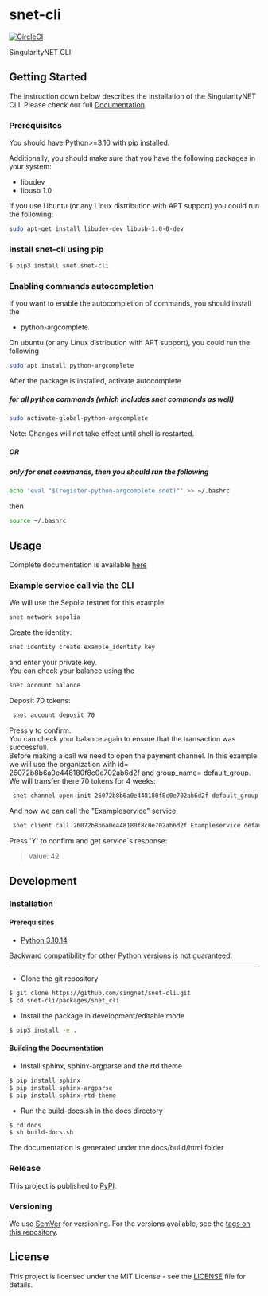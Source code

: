 ﻿# snet-cli

[![CircleCI](https://circleci.com/gh/singnet/snet-cli.svg?style=svg)](https://circleci.com/gh/singnet/snet-cli)
  
SingularityNET CLI

## Getting Started  
  
The instruction down below describes the installation of the SingularityNET CLI.
Please check our full [Documentation](http://snet-cli-docs.singularitynet.io/).

### Prerequisites

You should have Python>=3.10 with pip installed.

Additionally, you should make sure that you have the following packages in your system:

* libudev
* libusb 1.0

If you use Ubuntu (or any Linux distribution with APT support) you could run the following:

```bash
sudo apt-get install libudev-dev libusb-1.0-0-dev
```

### Install snet-cli using pip

```bash
$ pip3 install snet.snet-cli
```


### Enabling commands autocompletion
If you want to enable the autocompletion of commands, you should install the
* python-argcomplete

On ubuntu (or any Linux distribution with APT support), you could run the following

```bash
sudo apt install python-argcomplete
```
After the package is installed, activate autocomplete 

##### for all python commands (which includes snet commands as well) 

```bash
sudo activate-global-python-argcomplete
```
Note: Changes will not take effect until shell is restarted.

##### OR

##### only for snet commands, then you should run the following
```bash
echo 'eval "$(register-python-argcomplete snet)"' >> ~/.bashrc
```
then
```bash
source ~/.bashrc
```

## Usage

Complete documentation is available [here](http://snet-cli-docs.singularitynet.io/)

### Example service call via the CLI
We will use the Sepolia testnet for this example:
```bash
snet network sepolia
```
Create the identity:
```bash
snet identity create example_identity key
```
and enter your private key.  
You can check your balance using the 
```bash
snet account balance
```
Deposit 70 tokens:
```bash
 snet account deposit 70
```
Press y to confirm.  
You can check your balance again to ensure that the transaction was successfull.  
Before making a call we need to open the payment channel. In this example we will use the organization with id= 26072b8b6a0e448180f8c0e702ab6d2f and group_name= default_group. We will transfer there 70 tokens for 4 weeks:
```bash
 snet channel open-init 26072b8b6a0e448180f8c0e702ab6d2f default_group 70 +4weeks
```
And now we can call the "Exampleservice" service:
```bash
 snet client call 26072b8b6a0e448180f8c0e702ab6d2f Exampleservice default_group add '{"a":10,"b":32}'
```
Press 'Y' to confirm and get service`s response:
>value: 42

## Development

### Installation

#### Prerequisites  
  
* [Python 3.10.14](https://www.python.org/downloads/release/python-31014/)  

Backward compatibility for other Python versions is not guaranteed.

---

* Clone the git repository  
```bash  
$ git clone https://github.com/singnet/snet-cli.git
$ cd snet-cli/packages/snet_cli
```
  
* Install the package in development/editable mode  
```bash  
$ pip3 install -e .
```

#### Building the Documentation

* Install sphinx, sphinx-argparse and the rtd theme
```bash
$ pip install sphinx
$ pip install sphinx-argparse
$ pip install sphinx-rtd-theme
``` 

* Run the build-docs.sh in the docs directory
```bash
$ cd docs
$ sh build-docs.sh
```

The documentation is generated under the docs/build/html folder

### Release  
  
This project is published to [PyPI](https://pypi.org/project/snet-cli/).  
  
### Versioning  
  
We use [SemVer](http://semver.org/) for versioning. For the versions available, see the
[tags on this repository](https://github.com/singnet/snet-cli/tags).   
  
## License  
  
This project is licensed under the MIT License - see the
[LICENSE](https://github.com/singnet/snet-cli/blob/master/snet_cli/LICENSE) file for details.
